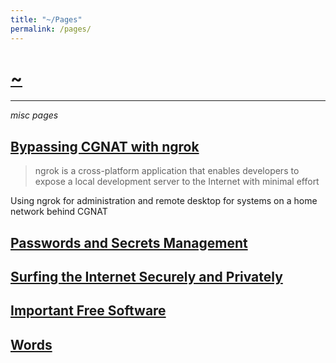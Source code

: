 ```yaml
---
title: "~/Pages"
permalink: /pages/
---
```


# [~](../README.md)

---

_misc pages_

## [Bypassing CGNAT with ngrok](pages/ngrok.md)

> ngrok is a cross-platform application that enables developers to expose a local development server to the Internet with minimal effort

Using ngrok for administration and remote desktop for systems on a home network behind CGNAT

## [Passwords and Secrets Management](pages/secrets.md)

## [Surfing the Internet Securely and Privately](pages/surfing.md)

## [Important Free Software](pages/software.md)

## [Words](pages/words.md)

<!-- ## [GNU/Linux](linux.html) -->

<!--

## [Virtualization](virtualization.md) -->

<!-- [Linux Ricing](ricing.md) -->

